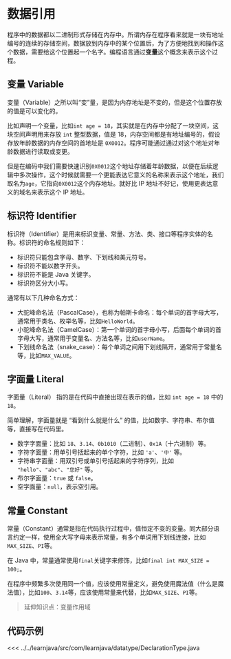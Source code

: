 # 数据引用

程序中的数据都以二进制形式存储在内存中。所谓内存在程序看来就是一块有地址编号的连续的存储空间，数据放到内存中的某个位置后，为了方便地找到和操作这个数据，需要给这个位置起一个名字。编程语言通过**变量**这个概念来表示这个过程。

## 变量 Variable

变量（Variable）之所以叫“变”量，是因为内存地址是不变的，但是这个位置存放的值是可以变化的。

比如声明一个变量，比如`int age = 18`，其实就是在内存中分配了一块空间，这块空间声明用来存放 `int` 整型数据，值是 18，内存空间都是有地址编号的，假设存放年龄数据的内存空间的首地址是 `0X0012`。程序可能通过通过对这个地址对年龄数据进行读取或变更。

但是在编码中我们需要快速识别`0X0012`这个地址存储着年龄数据，以便在后续逻辑中多次操作，这个时候就需要一个更能表达它意义的名称来表示这个地址，我们取名为`age`，它指向`0X0012`这个内存地址。就好比 IP 地址不好记，使用更表达意义的域名来表示这个 IP 地址。

## 标识符 Identifier

标识符（Identifier）是用来标识变量、常量、方法、类、接口等程序实体的名称。标识符的命名规则如下：

- 标识符只能包含字母、数字、下划线和美元符号。
- 标识符不能以数字开头。
- 标识符不能是 Java 关键字。
- 标识符区分大小写。

通常有以下几种命名方式：

- 大驼峰命名法（PascalCase），也称为帕斯卡命名：每个单词的首字母大写，通常用于类名、枚举名等，比如`HelloWorld`。
- 小驼峰命名法（CamelCase）：第一个单词的首字母小写，后面每个单词的首字母大写，通常用于变量名、方法名等，比如`userName`。
- 下划线命名法（snake_case）：每个单词之间用下划线隔开，通常用于常量名等，比如`MAX_VALUE`。

## 字面量 Literal

字面量（Literal） 指的是在代码中直接出现在表示的值，比如 `int age = 18` 中的 `18`。

简单理解，字面量就是 “看到什么就是什么” 的值，比如数字、字符串、布尔值等，直接写在代码里。

- 数字字面量：比如 `18`、`3.14`、`0b1010`（二进制）、`0x1A`（十六进制）等。
- 字符字面量：用单引号括起来的单个字符，比如 `'a'`、`'中'` 等。
- 字符串字面量：用双引号或单引号括起来的字符序列，比如 `"hello"`、`"abc"`、`"您好"` 等。
- 布尔字面量：`true` 或 `false`。
- 空字面量：`null`，表示空引用。

## 常量 Constant

常量（Constant）通常是指在代码执行过程中，值恒定不变的变量。同大部分语言约定一样，使用全大写字母来表示常量，有多个单词用下划线连接，比如`MAX_SIZE`、`PI`等。

在 Java 中，常量通常使用`final`关键字来修饰，比如`final int MAX_SIZE = 100;`。

在程序中频繁多次使用同一个值，应该使用常量定义，避免使用魔法值（什么是魔法值），比如`100`、`3.14`等，应该使用常量来代替，比如`MAX_SIZE`、`PI`等。

> 延伸知识点：变量作用域

## 代码示例

<<< ../../learnjava/src/com/learnjava/datatype/DeclarationType.java
